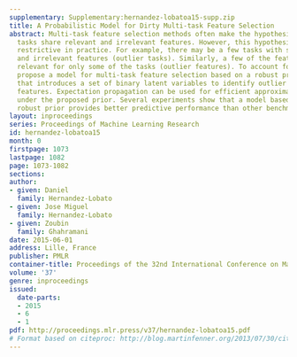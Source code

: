```yaml
---
supplementary: Supplementary:hernandez-lobatoa15-supp.zip
title: A Probabilistic Model for Dirty Multi-task Feature Selection
abstract: Multi-task feature selection methods often make the hypothesis that learning
  tasks share relevant and irrelevant features. However, this hypothesis may be too
  restrictive in practice. For example, there may be a few tasks with specific relevant
  and irrelevant features (outlier tasks). Similarly, a few of the features may be
  relevant for only some of the tasks (outlier features). To account for this, we
  propose a model for multi-task feature selection based on a robust prior distribution
  that introduces a set of binary latent variables to identify outlier tasks and outlier
  features. Expectation propagation can be used for efficient approximate inference
  under the proposed prior. Several experiments show that a model based on the new
  robust prior provides better predictive performance than other benchmark methods.
layout: inproceedings
series: Proceedings of Machine Learning Research
id: hernandez-lobatoa15
month: 0
firstpage: 1073
lastpage: 1082
page: 1073-1082
sections: 
author:
- given: Daniel
  family: Hernandez-Lobato
- given: Jose Miguel
  family: Hernandez-Lobato
- given: Zoubin
  family: Ghahramani
date: 2015-06-01
address: Lille, France
publisher: PMLR
container-title: Proceedings of the 32nd International Conference on Machine Learning
volume: '37'
genre: inproceedings
issued:
  date-parts:
  - 2015
  - 6
  - 1
pdf: http://proceedings.mlr.press/v37/hernandez-lobatoa15.pdf
# Format based on citeproc: http://blog.martinfenner.org/2013/07/30/citeproc-yaml-for-bibliographies/
---
```

